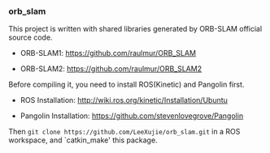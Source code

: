 ### orb_slam

This project is written with shared libraries generated by ORB-SLAM official source code.

 - ORB-SLAM1: https://github.com/raulmur/ORB_SLAM

 - ORB-SLAM2: https://github.com/raulmur/ORB_SLAM2

Before compiling it, you need to install ROS(Kinetic) and Pangolin first.

 - ROS Installation: http://wiki.ros.org/kinetic/Installation/Ubuntu

 - Pangolin Installation: https://github.com/stevenlovegrove/Pangolin

Then `git clone https://github.com/LeeXujie/orb_slam.git` in a ROS workspace, and `catkin_make' this package.
